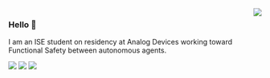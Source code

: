 <a href="#">
<img align="right" src="https://github-readme-stats.vercel.app/api?username=theadambyrne&show_icons=true&hide_border=true&icon_color=57ab5a&title_color=57ab5a">
</a>

### Hello 👋
I am an ISE student on residency at Analog Devices working toward Functional Safety between autonomous agents.

![](https://img.shields.io/badge/-Python-333?style=flat-square&logo=Python&logoColor=fff)
![](https://img.shields.io/badge/-C/C++-c14438?style=flat-square&logo=C&logoColor=fff)
![](https://img.shields.io/badge/-PyTorch-e34f26?style=flat-square&logo=PyTorch&logoColor=fff)

